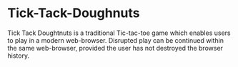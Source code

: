 # Tick-Tack-Doughnuts
Tick Tack Doughtnuts is a traditional Tic-tac-toe game which enables users to play in a modern web-browser.  Disrupted play can be continued within the same web-browser, provided the user has not destroyed the browser history.
